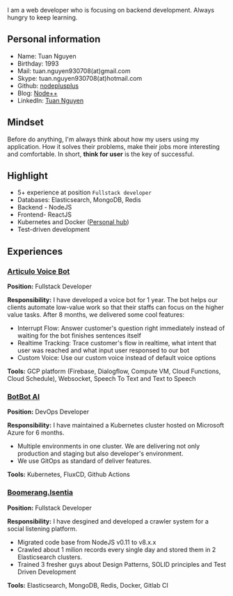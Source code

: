 I am a web developer who is focusing on backend development. Always hungry to keep learning.

## Personal information

- Name: Tuan Nguyen
- Birthday: 1993
- Mail: tuan.nguyen930708(at)gmail.com
- Skype: tuan.nguyen930708(at)hotmail.com
- Github: [nodeplusplus](https://github.com/nodeplusplus)
- Blog: [Node++](http://blog.nodeplusplus.com/)
- LinkedIn: [Tuan Nguyen](https://www.linkedin.com/in/tuannguyen1993/)

## Mindset

Before do anything, I'm always think about how my users using my application. How it solves their problems, make their jobs more interesting and comfortable. In short, **think for user** is the key of successful.

## Highlight

- 5+ experience at position `Fullstack developer`
- Databases: Elasticsearch, MongoDB, Redis
- Backend - NodeJS
- Frontend- ReactJS
- Kubernetes and Docker ([Personal hub](https://hub.docker.com/u/nodeplusplus/))
- Test-driven development

## Experiences

### [Articulo Voice Bot](https://articulovoice.2359media.com/)

**Position:** Fullstack Developer

**Responsibility:** I have developed a voice bot for 1 year. The bot helps our clients automate low-value work so that their staffs can focus on the higher value tasks. After 8 months, we delivered some cool features:

- Interrupt Flow: Answer customer's question right immediately instead of waiting for the bot finishes sentences itself
- Realtime Tracking: Trace customer's flow in realtime, what intent that user was reached and what input user responsed to our bot
- Custom Voice: Use our custom voice instead of default voice options

**Tools:** GCP platform (Firebase, Dialogflow, Compute VM, Cloud Functions, Cloud Schedule), Websocket, Speech To Text and Text to Speech

### [BotBot AI](https://botbot.ai/)

**Position:** DevOps Developer

**Responsibility:** I have maintained a Kubernetes cluster hosted on Microsoft Azure for 6 months.

- Multiple environments in one cluster. We are delivering not only production and staging but also developer's environment.
- We use GitOps as standard of deliver features.

**Tools:** Kubernetes, FluxCD, Github Actions

### [Boomerang.Isentia](https://www.isentia.com/vi/)

**Position:** Fullstack Developer

**Responsibility:** I have desgined and developed a crawler system for a social listening platform.

- Migrated code base from NodeJS v0.11 to v8.x.x
- Crawled about 1 milion records every single day and stored them in 2 Elasticsearch clusters.
- Trained 3 fresher guys about Design Patterns, SOLID principles and Test Driven Development

**Tools:** Elasticsearch, MongoDB, Redis, Docker, Gitlab CI

